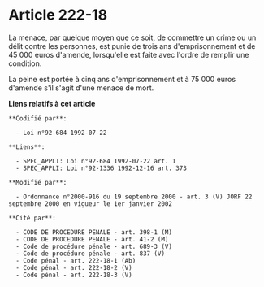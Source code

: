 # Article 222-18

La menace, par quelque moyen que ce soit, de commettre un crime ou un délit contre les personnes, est punie de trois ans
d'emprisonnement et de 45 000 euros d'amende, lorsqu'elle est faite avec l'ordre de remplir une condition.

La peine est portée à cinq ans d'emprisonnement et à 75 000 euros d'amende s'il s'agit d'une menace de mort.

**Liens relatifs à cet article**

	**Codifié par**:

	  - Loi n°92-684 1992-07-22

	**Liens**:

	  - SPEC_APPLI: Loi n°92-684 1992-07-22 art. 1
	  - SPEC_APPLI: Loi n°92-1336 1992-12-16 art. 373

	**Modifié par**:

	  - Ordonnance n°2000-916 du 19 septembre 2000 - art. 3 (V) JORF 22 septembre 2000 en vigueur le 1er janvier 2002

	**Cité par**:

	  - CODE DE PROCEDURE PENALE - art. 398-1 (M)
	  - CODE DE PROCEDURE PENALE - art. 41-2 (M)
	  - Code de procédure pénale - art. 689-3 (V)
	  - Code de procédure pénale - art. 837 (V)
	  - Code pénal - art. 222-18-1 (Ab)
	  - Code pénal - art. 222-18-2 (V)
	  - Code pénal - art. 222-18-3 (V)
